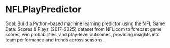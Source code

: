 # NFLPlayPredictor
Goal: Build a Python-based machine learning predictor using the NFL Game Data: Scores &amp; Plays (2017–2025) dataset from NFL.com to forecast game scores, win probabilities, and play-level outcomes, providing insights into team performance and trends across seasons.
